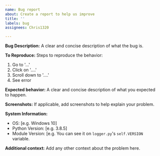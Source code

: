 ```yaml
---
name: Bug report
about: Create a report to help us improve
title: ''
labels: bug
assignees: Chris1320

---
```


**Bug Description:**
A clear and concise description of what the bug is.

**To Reproduce:**
Steps to reproduce the behavior:

1. Go to '...'
2. Click on '....'
3. Scroll down to '....'
4. See error

**Expected behavior:**
A clear and concise description of what you expected to happen.

**Screenshots:**
If applicable, add screenshots to help explain your problem.

**System Information:**
 - OS: [e.g. Windows 10]
 - Python Version: [e.g. 3.8.5]
 - Module Version: [e.g. You can see it on `logger.py`'s `self.VERSION` variable.

**Additional context:**
Add any other context about the problem here.
